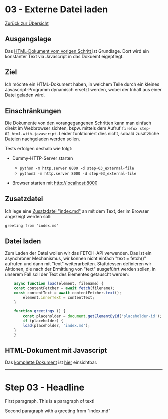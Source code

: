 03 - Externe Datei laden
========================

[Zurück zur Übersicht][MAIN]

Ausgangslage
------------

Das [HTML-Dokument vom vorigen Schritt ][BASE] ist Grundlage.
Dort wird ein konstanter Text via Javascript in das Dokuemt
eigepflegt.

Ziel
----

Ich möchte ein HTML-Dokument haben, in welchem Teile
durch ein kleines Javascript-Programm dynamisch ersetzt
werden, wobei der Inhalt aus einer Datei geladen wird.

Einschränkungen
---------------

Die Dokumente von den vorangegangenen Schritten kann man
einfach direkt im Webbrowser sichten, bspw. mittels dem
Aufruf `firefox step-02_html-with-javascript`. Leider funktioniert
dies nicht, sobald zusätzliche Dateien nachgeladen werden sollen.

Tests erfolgen deshalb wie folgt:

- Dummy-HTTP-Server starten

    - `python -m http.server 8000 -d step-03_external-file`
    - `python3 -m http.server 8000 -d step-03_external-file`

- Browser starten mit [http://localhost:8000][LOCALHOST]

Zusatzdatei
-----------

Ich lege eine [Zusatzdatei "index.md"][INDEXMD] an mit dem Text, der
im Browser angezeigt werden soll:

```
greeting from "index.md"
```

Datei laden
-----------

Zum Laden der Datei wollen wir das FETCH-API verwenden.
Das ist ein asynchroner Mechanismus, wir können nicht
einfach "text = fetch()" aufrufen und dann mit "text"
weiterarbeiten. Stattdessen definieren wir Aktionen,
die nach der Ermittlung von "text" ausgeführt werden sollen,
in unserem Fall soll der Text des Elementes getauscht
werden:

```javascript
    async function load(element, filename) {
	const contentFetcher = await fetch(filename);
	const contentText = await contentFetcher.text();
        element.innerText = contentText;
    }

    function greetings () {
        const placeholder = document.getElementById('placeholder-id');
        if (placeholder) {
	    load(placeholder, 'index.md');
	}
    }
```


HTML-Dokument mit Javascript
----------------------------

Das [komplette Dokument][RESULT] ist [hier][RESULT] einsichtbar.

---

# Step 03 - Headline

First paragraph. This is a paragraph of text!


Second paragraph with a greeting from "index.md"

[MAIN]: ../README.md
[BASE]: ../step-02_html-with-javascript/index.html
[RESULT]: index.html
[LOCALHOST]: http://localhost:8000
[INDEXMD]: index.md
